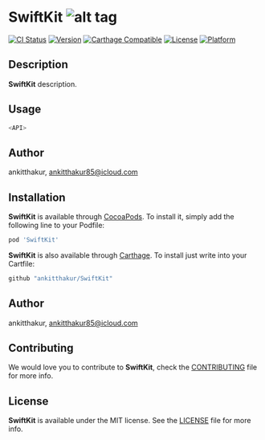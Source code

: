 # SwiftKit ![alt tag](https://github.com/ankitthakur/SwiftKit/blob/master/SwiftKit.png)

[![CI Status](http://img.shields.io/travis/ankitthakur/SwiftKit.svg?style=flat)](https://travis-ci.org/ankitthakur/SwiftKit)
[![Version](https://img.shields.io/cocoapods/v/SwiftKit.svg?style=flat)](http://cocoadocs.org/docsets/SwiftKit)
[![Carthage Compatible](https://img.shields.io/badge/Carthage-compatible-4BC51D.svg?style=flat)](https://github.com/Carthage/Carthage)
[![License](https://img.shields.io/cocoapods/l/SwiftKit.svg?style=flat)](http://cocoadocs.org/docsets/SwiftKit)
[![Platform](https://img.shields.io/cocoapods/p/SwiftKit.svg?style=flat)](http://cocoadocs.org/docsets/SwiftKit)

## Description

**SwiftKit** description.

## Usage

```swift
<API>
```

## Author

ankitthakur, ankitthakur85@icloud.com

## Installation

**SwiftKit** is available through [CocoaPods](http://cocoapods.org). To install
it, simply add the following line to your Podfile:

```ruby
pod 'SwiftKit'
```

**SwiftKit** is also available through [Carthage](https://github.com/Carthage/Carthage).
To install just write into your Cartfile:

```ruby
github "ankitthakur/SwiftKit"
```

## Author

ankitthakur, ankitthakur85@icloud.com

## Contributing

We would love you to contribute to **SwiftKit**, check the [CONTRIBUTING](https://github.com/ankitthakur/SwiftKit/blob/master/CONTRIBUTING.md) file for more info.

## License

**SwiftKit** is available under the MIT license. See the [LICENSE](https://github.com/ankitthakur/SwiftKit/blob/master/LICENSE.md) file for more info.
